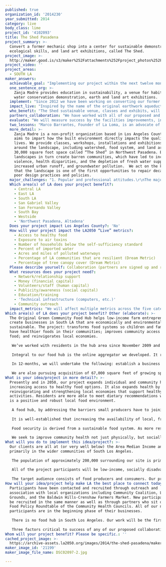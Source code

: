 ```yaml
---
published: true
organization_id: '2014230'
year_submitted: 2014
category: live
body_class: lime
project_id: '4102093'
title: The Shed Pasadena
project_summary: >-
  Convert a former mechanic shop into a center for sustainable demonstration,
  ecological skills, and land art exhibitions, called The Shed.
project_image: >-
  http://maker.good.is/s3/maker%252Fattachments%252Fproject_photos%252Fimages%252F21199%252Fdisplay%252FDSC02097-2.jpg=c570x385
project_video: ''
project_areas:
  - SOUTH LA
maker_answers:
  achievable_goal: "Implementing our project within the next twelve months is completely achievable with our partners, assuming the capital is in place for material and labor costs.  Zanja Madre’s intimate relationship with La Loma Development Company assures that we already have a full-service design-build General Contractor ready to draft the blueprints, pull the permits, recycle the demolition, and provide the workers and administration for the construction.  Our various other partnerships provide the organizers, educators, and artists to implement our creative, fun, and beautiful vision of community, environment, and art.  Our team has collectively accomplished major projects on short deadlines with minimal resources, we are mission-driven and cut no corners to make the most of our time and money.  We execute our projects with critical path method scheduling and value engineered budgets to get the most out of our precious resources.   Our portfolio of projects speaks for itself.\r\n\r\nFurthermore, we already provide workshops, seminars and classes since June 2013 – including these events: \r\n\r\nLearning from the Most Sustainable Place on Earth\r\nThe Rebirth of An Agricultural Empire: From top food producer in the US from 1910-1955 to food desert, what happened and what’s next?\r\nA Space for Place with Mark Lakeman\r\nWinter Open House & Repair Café with Transition Pasadena\r\nCommunity Watershed Forum\r\nFritz Haeg’s Wildflowering  L.A. spring bloom exhibition\r\nSteve Burns Permaculture Direct from Down Under\r\nBrad Lancaster & Water L.A.\r\nSummer Solstice Festival"
  one_sentence_org: >-
    Zanja Madre provides education in sustainability, a venue for habitat and
    water conservation demonstration, earth and land art exhibitions.
  implement: "Since 2012 we have been working on converting our former commercial auto mechanic shop into an ecologically friendly and inspirational community space called \"The Shed.\" We have designs for sustainable renovation, including installing a green roof, food forest, rain barrels, removing impermeable asphalt and concrete, installing habitat water conserving gardens, green living walls, converting shipping containers into workshops and studios, a commercial kitchen for harvesting, food preservation, and nutrition education as well as other improvements that will provide a sustainable demonstration, training, and inspirational center for Los Angeles County.\r\n\r\nWith a grant from LA 2050 we can amplify the facilities of The Shed to host educational classes that promote our three-point approach to watershed restoration, \"slow it, spread it, sink it,\" in order to reduce urban runoff, replenish groundwater, combat the drought, educate our community about the water crisis and eventually heal the watershed. \r\n\r\nLos Angeles is not a desert, but a Mediterranean climate with fresh water springs and aquifers that are not getting recharged from the innocuous development of concrete and lawns. Through courses like reeducating professional plumbers in greywater and rainwater harvesting, block-by-block lawn removal, and impermeable hardscape removal, we can heal the watershed, putting fresh water back into the landscape, instead of diverting it to the channelized LA River and straight out to the ocean. We are all tied together through the quantity (how much) and quality (how well) we utilize our natural resources. Water conservation is paramount to our ability to play, connect, live, create and learn especially during a time of one of the worst drought in California history. \r\n\r\nWe plan on having the on-site examples (sustainable demonstration gardens), hands on classes (ecological education for professionals and invididuals), as well as events and art exhibits (focused on land, urban and earth art) to have a holistic approach to long term watershed restoration and “urban healing.”\r\n\r\nWe need water for a vibrant future and with this grant we can help to inspire, and transform Los Angeles and build a place that will demonstrate the potential power of true sustainability. "
  impact_live: "Inspired by the name of the original earthwork aqueduct that brought water from the LA River in 1781. The Zanja Madre was a low impact system that brought water for both domestic and irrigation use for the “Pueblo de Nuestra Senora La Reina de Los Angeles.” \r\n\t\r\nZanja Madre is a local historic metaphor for the eternal spring of renewal and community. To remind Angelenos of a geographic history and to inspire socially responsible sustainable landscapes that encourage health, safety, community, connection, and recharge local groundwater supplies, and encourage water conservation.  \r\n\r\n73 feet of the original Zanja Madre (mother ditch) was recently unearthed in the Blossom Plaza project in Chinatown in April of 2014 underneath the old Little Joe’s restaurant. Most of the archaeological ruin was removed, but parts will be exhibited at the Los Angeles State Historic Park and Metabolic Studios. \r\n\r\nBy providing a place like The Shed, a sustainable venue for people to come and experience the benefits of ecologically sound principles, permaculture, placemaking and provides hands on examples of a landscape that feels good, benefits health, increases safety, creates habitat and provides a campus for ecological education in LA County. By providing the public with reasonable and affordable seminars, we want to help with educating our community on the benefits of rainwater harvesting, urban agriculture and water conservation, and tie together environmental and ecological content with earth, land and urban art.  \r\n\r\nThe unique play between and arts, education and environmental organization at The Shed will create a space for the opportunity for many different communities to engage and interact with each other and build collaborations across diverse fields. We aim to protect our waterways, create more open space, build a sustainable environment, fostering cultural diversity and inclusivity and help folks find new ways to repurpose their skills and talents to “help Los Angeles become the best place in the world to learn, create, play, connect – and the healthiest place to live.”"
  who_benefit: "The Shed sustainable venue, classes and exhibits, will benefit the children, adults, senior citizens, professionals, individuals, families, and communities of Los Angeles, especially Northwest Pasadena, Altadena, North East Los Angeles, and the San Gabriel Valley. Our project will also benefit: the unemployed; plumbing, landscape design professionals, contractors; students, landscape architecture and permaculture design graduates. \r\n\r\nEvents at The Shed over the past year have already brought over 1,500 attendees with just ten events with visitors from San Diego, the inland empire and even out of state. \r\n\r\nWe have had a diverse and inclusive list of local, national and international presenters. Zanja Madre the operating nonprofit, is a female and minority owned business, and we aim to be inclusive and help champion more diversity in sustainability, and the arts. We feel confident that we will continue to attract as well as reflect the incredible diversity of Los Angeles."
  partners_collaboration: "We have worked with all of our proposed and confirmed partners to the project. \r\n\r\nFactors that are critical to the success of our proposed collaboration are outlining:  1) Memorandum of understandings 2) Mutual benefit to ensure commitment 3) Milestones/metrics\r\n\r\nLa Loma Development is a sustainable development firm and a leader in the green design and building industry, following the principles of ecological, economic, and social sustainability. La Loma provides services such as environmental planning and engineering, landscape design, general contracting, metal and wood fabrication, and organic gardening.  La Loma takes pride in the quality of their work, creating functional habitats, beautiful dream paradises and edible gardens for California schools, residences, parks, and commercial applications. All of their designs and construction utilize principles of sustainability and over fifteen years of green construction experience.  Founded in 2007, La Loma’s public and private sector clients have received numerous awards. They have been a critical partner in the creation of Arlington Gardens, a three acre community garden and Pasadena Beautiful “Burbank Award for Outstanding Community Garden.” They were also awarded the “Green Hero Award” by Environmental Charter Schools for the greening of their campus, which also received national attention as a runner-up in the White House Race to the Top contest. U.S. Secretary of Labor, Hilda Solis, congratulated La Loma for their work at the Environmental Charter Schools. La Loma is published on the cover of Landscape Contractor Magazine, as well as featured stories in Los Angeles Times, Sunset, Pasadena Star News, and others. La Loma also has artistic installations of the Public Fruit Tree Theater at LACMA with Fallen Fruit, and the herbal spiral at the Los Angeles County Arboretum. La Loma has been publicly commended by several council members for our work at schools and other community projects, such as Plaza Morazan, Main St. Elementary, Pasadena Senior Center. In 2013 La Loma won the Green City Award from City of Pasadena, and a 2013 Resolution from LA City Council and was nominated as local Business of the Year in 2014. \r\n\r\nFold Gallery, and Pasadena Architectural Salvage are made up of artists and specialists who will help to create the reused and reclaimed look and feel of the former auto mechanic turned sustainable demonstration venue."
  evaluate: "We will measure success by the facilities improvements, including amount of hardscape removed and habitat created, towards the creation of rehabbing a 30,000 square foot mechanic shop into a sustainable venue, called The Shed for our community to enjoy the natural environment, arts and cultural resources. As well as the stewardship of educating the public about helping to protect our waterways and open space. \r\n\r\nSuccess will also be indicated by: the number of classes we provide; the number of attendees and certifications offered; our network of partners and collaborators; and how many square feet of lawns we can convert to water conserving gardens. "
  two_lessons: "Marco Barrantes, Founder of La Loma, is an advocate of neighborhood landscaping and earthworks for water, soil, and horticulture conservation, forging partnerships between community members, non-profit organizations, and city government for green and sustainable projects.  Marco is the former Parks and Recreation Commissioner for the City of Berkeley, where he served for five years and oversaw projects for the city's parks, greenways, creeks, shores and natural areas.  \r\n\r\nMichelle Matthews received her BFA from the Art Institute of Chicago and her MFA from the USC Roski School of Fine Arts. Her fine art photography has dealt with the landscape, the built environment and identity through place. Her thesis was a photographic geo-history of all the places she has lived and attended school in Los Angeles. It was only a natural fit that she left her role as a Sr. Designer at the Museum of Contemporary Art in Los Angeles in 2008 to work with La Loma as a graphic designer, marketing and communications director. \r\n\r\nMarco runs and operates La Loma and Michelle left La Loma in November of 2012 to start Zanja Madre. Together, they have a shared vision for transforming The Shed into a venue that will demonstrate, educate, exhibit a place where folks can see, hear, touch, taste and feel true sustainability. \r\n\r\n1. Place based community education and public awareness raising.  After years of designing, building, and maintaining sustainability projects throughout LA County, we realized that we need to complement our travel-intensive services with a grounded center where people can come to us, “build it and they will come,” and consequently locals interested in our services and events have come out of the blue and are spreading the word that “The Shed” is the place to be for community ecological sustainability education, demonstration, and training.  2. Many good workers need to be retrained for green jobs.  We realized that it is not difficult to find good workers, however, almost every employee or subcontractor we work with has required an immense amount of education and training for our green jobs to see the landscape and built environment with the lens of sustainability.  As it is, La Loma's design-build services amount to in the field job training for the gardeners, landscapers, builders, plumbers, and we are creating the future workforce for the sustainability movement.  We use these two lessons to inform the development of our venue and our programs."
  more_detail: >-
    Zanja Madre is a non-profit organization based in Los Angeles County that
    aims to impart how the built environment directly impacts the quality of our
    lives. We provide classes, workshops, installations and exhibitions centered
    around the landscape, including watershed, food system, and land art, at our
    30,000 square foot space called “The Shed” in Northwest Pasadena. Barren
    landscapes in turn create barren communities, which have led to increased
    violence, health disparities, and the depletion of fresh water supplies,
    increased urban runoff, and groundwater pollution.  We act on the knowledge
    that the landscape is one of the first opportunities to repair decades of
    poor design practices and policies.
  major_challenges: "1. Popular and professional attitudes.\r\nThe major barrier or challenge we face is in changing popular and professional attitudes toward landscaping, water conservation, food production, and urban sustainability.  Nonetheless we have developed methods and tools to convince people to change their minds about how we value and change our environment, transforming hundreds of sites and inspiring thousands of people.  We are removing acres of cumulative turf, for example, and replacing it with native habitat plants, rain gardens, and edible landscapes.  \r\n\r\n2. Economical methods for massive transformation. \r\nMaking our services available at affordable rates has been a challenge, sometimes resulting in sustainability for the rich.  We anticipate developing efficient products and services that will be available to the general public so that we can impact the widest spectrum of people and environments.  We want our workshops and green job training to be available to everybody."
  Which area(s) of LA does your project benefit?:
    - Central LA
    - East LA
    - South LA
    - San Gabriel Valley
    - San Fernando Valley
    - South Bay
    - Westside
    - 'Northwest Pasadena, Altadena'
  Does your project impact Los Angeles County?: 'No'
  How will your project impact the LA2050 “Live” metrics?:
    - Access to healthy food
    - Exposure to air toxins
    - Number of households below the self-sufficiency standard
    - Percent of imported water
    - Acres and miles of polluted waterways
    - Percentage of LA communities that are resilient (Dream Metric)
    - Percentage of tree canopy cover (Dream Metric)
  Please describe yourself: Collaboration (partners are signed up and ready to hit the ground running!)
  What resources does your project need?:
    - Network/relationship support
    - Money (financial capital)
    - Volunteers/staff (human capital)
    - Publicity/awareness (social capital)
    - Education/training
    - 'Technical infrastructure (computers, etc.)'
    - Community outreach
  impact_metrics: "We will affect multiple metrics across the five categories: play, live, create, connect, and learn. \r\n"
Which area(s) of LA does your project benefit? Other (elaborate): >-
  The Original Green Community Food Hub helps low-income farm entrepreneurs
  create businesses in South LA that are economically and environmentally
  sustainable. The project: transforms food systems so children and families
  have healthier foods in their communities; improves community access to good
  food; and reinvigorates local economies. 
   
   We’ve worked with residents in the hub area since November 2009 and have established a co-working homestead with a growing site and commercial kitchen, for low-income food entrepreneurs to develop businesses in an incubator setting. We will support at least 19 entrepreneurs during the budget period. Most will grow at their own sites on an average of .01 acres, producing about 4000 pounds of food annually. When all are certified (by March 2015) the food hub will have the capacity to impact 200,000 residents in nearby communities. 
   
   Integral to our food hub is the online aggregator we developed. It represents the local food market -- populated and informed by local entrepreneurs, small yard farms, larger vacant lot farms, restaurants utilizing their produce and consumers. The area is seeing intense attrition and outright loss of large grocery stores. The online food hub fills some of that niche, providing information about local restaurants and healthy food markets that buy local, in addition to location and availability of production resources like our commercial kitchen. The online tool informs consumers about community-based distribution sites (for producers in the food hub) and allows producers to tell their own story about how, why and when they grow. In addition to facilitating connections between consumers and producers, it brings resources to the community and promotes social entrepreneurship and food justice. 
   
   In 12-months, we will undertake the following: establish a business incubator and co-working space for beginning food producers; launch farmer training and mentoring programs (including a three-month, farm development and certification curriculum) to support producers in their first through third years of establishment; offer four workshops for producers and community members to learn about local food access issues and solutions; and connect with local and national urban farming training organizations to share project outcomes and replicate best practices. 
   
   We are also pursuing acquisition of 67,000 square feet of growing space in the food hub area, which will significantly expand healthy food options.
What is your idea/project in more detail?: >-
  Presently and in 2050, our project expands individual and community health by
  increasing access to healthy food options. It also expands health by
  reinvigorating and strengthening local economies that support healthy
  activities. Residents are more able to meet dietary recommendations when there
  is a positive and robust local food environment. 
   
   A food hub, by addressing the barriers small producers have to joining the food supply chain, increases access to fresh, local food. With the support of the food hub, small producers are able to participate in sales to residents who receive food assistance. The use of sustainable agricultural practices also contributes to local health by decreasing the negative impact of agriculture on the environment. 
   
   It is well-established that increasing the availability of local, fresh food options improves health outcomes now, and it follows that with increased opportunities and activities, this will be even more so in 2050. Implementing the project now, we can reduce food insecurity for 10% of area residents. Nearly two-thirds of adults in the area reported that it was difficult to access fresh fruits and vegetables. The California Agricultural Resource Directory reports that, per year, one acre of land in Los Angeles can produce 25 tons of fruits and vegetables, generate $220,000, supply 36 families fruits and vegetables and create at least three green jobs. Various studies about the area also show that every dollar invested in food production yields $6 worth of produce. Working pursuant to these factors, in 12 months the project and its 19 grower families will decrease numbers of food insecure families by: providing fresh produce, weekly, to nearly100 local households; providing approximately 75,000 pounds of fresh, locally grown produce to residents in South Los Angeles; and achieving a minimum of 360 unique food sales per month.
   
   Food security is derived from a sustainable food system. As more residents are engaged in the local food economy, the system becomes more sustainable. A local food supply chain, one that is also informed and supplied by local residents, improves the local economy and gives rise to food justice. It also encourages the local knowledge that bonds a community and inspires social equity. 
   
   We seek to improve community health not just physically, but socially and economically. All that we do now and succeed in will have positive impact and support future residents.
What will you do to implement this idea/project?: >-
  Our clients are all at (or very well below) the Area Median Income and live
  primarily in the wider communities of South Los Angeles. 
   
   The population of approximately 200,000 surrounding our site is primarily African-American and Latino with women heads of household in the majority. Ten percent of that population is children under five-years-old. One-in-six residents is low-income and food insecure. The unemployment rate in the neighborhood is near 74% higher than the county average.
   
   All of the project participants will be low-income, socially disadvantaged, beginning food producers. The entire project budget will be used to address this population.
   
   The target audience consists of food producers and consumers. Our producers are low-income food entrepreneurs in South Los Angeles. They are being recruited from approximately 200 households in the 1/4 mile radius of the homestead / business incubator site. They are at or below 50% of the Area Median Income (considered “very low” and “extremely low” income). Seventy-five percent of the residents we serve are at very low income – 50% of AMI. Fifteen percent are at extremely low median income – 30% of AMI. Five percent self-identify as homeless. The area has the highest rate of childhood obesity in Los Angeles County and 1-in-6 residents is likely to experience food insecurity.
How will your idea/project help make LA the best place to connect today? In LA2050?: >-
  Participants have been contacted and recruited through outreach and
  association with local organizations including Community Coalition, LA Green
  Grounds, and the Baldwin Hills-Crenshaw Farmers Market. New participants will
  be recruited in the same manner as well as through partners who sit on the
  Food Policy Roundtable of the Community Health Councils. All of our new
  participants are in the beginning phase of their businesses. 
   
   There is no food hub in South Los Angeles. Our work will be the first organized and developed system. In the immediate area, we have a relationship with the manager of the Baldwin Hills Crenshaw farmers market. Since 2010, we have worked with community organizations educating residents about access to healthy food options along with our own work supporting those who grow and prepare their own food for distribution. We also access a number of guerilla gardeners who are sharing and growing food with neighbors but could reach and connect with consumers in South Los Angeles on a broad scale through our food hub network. 
   
   Three factors critical to success of any of our proposed collaborations are: increased access to local actors already interested in food production and consumption of healthy food; increased access to people working in the food justice and social equity arena, so integral to community improvement and overall health; and increased access to people who are actively growing quality food in local spaces.
Whom will your project benefit? Please be specific.: ''
cached_project_image: >-
  https://archive-assets.la2050.org/images/2014/the-shed-pasadena/maker.good.is/s3/maker%252Fattachments%252Fproject_photos%252Fimages%252F21199%252Fdisplay%252FDSC02097-2.jpg=c570x385.jpg
maker_image_id: '21199'
maker_image_file_name: DSC02097-2.jpg

---
```

